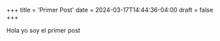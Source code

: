+++
title = 'Primer Post'
date = 2024-03-17T14:44:36-04:00
draft = false
+++

Hola yo soy el primer post
